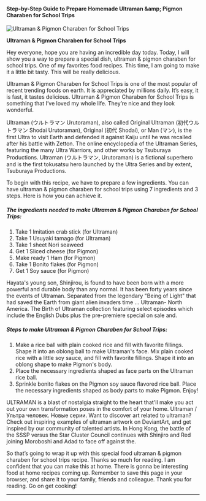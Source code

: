             

#### Step-by-Step Guide to Prepare Homemade Ultraman &amp;amp; Pigmon Charaben for School Trips

![Ultraman &amp; Pigmon Charaben for School Trips](https://img-global.cpcdn.com/recipes/5381832129380352/751x532cq70/ultraman-pigmon-charaben-for-school-trips-recipe-main-photo.jpg)

**Ultraman &amp; Pigmon Charaben for School Trips**

Hey everyone, hope you are having an incredible day today. Today, I will show you a way to prepare a special dish, ultraman & pigmon charaben for school trips. One of my favorites food recipes. This time, I am going to make it a little bit tasty. This will be really delicious.

Ultraman & Pigmon Charaben for School Trips is one of the most popular of recent trending foods on earth. It is appreciated by millions daily. It’s easy, it is fast, it tastes delicious. Ultraman & Pigmon Charaben for School Trips is something that I’ve loved my whole life. They’re nice and they look wonderful.

Ultraman (ウルトラマン Urutoraman), also called Original Ultraman (初代ウルトラマン Shodai Urutoraman), Original (初代 Shodai), or Man (マン), is the first Ultra to visit Earth and defended it against Kaiju until he was recalled after his battle with Zetton. The online encyclopedia of the Ultraman Series, featuring the many Ultra Warriors, and other works by Tsuburaya Productions. Ultraman (ウルトラマン, Urutoraman) is a fictional superhero and is the first tokusatsu hero launched by the Ultra Series and by extent, Tsuburaya Productions.

To begin with this recipe, we have to prepare a few ingredients. You can have ultraman & pigmon charaben for school trips using 7 ingredients and 3 steps. Here is how you can achieve it.

##### The ingredients needed to make Ultraman & Pigmon Charaben for School Trips:

1.  Take 1 Imitation crab stick (for Ultraman)
2.  Take 1 Usuyaki tamago (for Ultraman)
3.  Take 1 sheet Nori seaweed
4.  Get 1 Sliced cheese (for Pigmon)
5.  Make ready 1 Ham (for Pigmon)
6.  Take 1 Bonito flakes (for Pigmon)
7.  Get 1 Soy sauce (for Pigmon)

Hayata's young son, Shinjirou, is found to have been born with a more powerful and durable body than any normal. It has been forty years since the events of Ultraman. Separated from the legendary "Being of Light" that had saved the Earth from giant alien invaders time … Ultraman- North America. The Birth of Ultraman collection featuring select episodes which include the English Dubs plus the pre-premiere special on sale and.

##### Steps to make Ultraman & Pigmon Charaben for School Trips:

1.  Make a rice ball with plain cooked rice and fill with favorite fillings. Shape it into an oblong ball to make Ultraman's face. Mix plain cooked rice with a little soy sauce, and fill with favorite fillings. Shape it into an oblong shape to make Pigmon's body.
2.  Place the necessary ingredients shaped as face parts on the Ultraman rice ball.
3.  Sprinkle bonito flakes on the Pigmon soy sauce flavored rice ball. Place the necessary ingredients shaped as body parts to make Pigmon. Enjoy!

ULTRAMAN is a blast of nostalgia straight to the heart that'll make you act out your own transformation poses in the comfort of your home. Ultraman / Ультра человек. Новые серии. Want to discover art related to ultraman? Check out inspiring examples of ultraman artwork on DeviantArt, and get inspired by our community of talented artists. In Hong Kong, the battle of the SSSP versus the Star Cluster Council continues with Shinjiro and Red joining Moroboshi and Adad to face off against the.

So that’s going to wrap it up with this special food ultraman & pigmon charaben for school trips recipe. Thanks so much for reading. I am confident that you can make this at home. There is gonna be interesting food at home recipes coming up. Remember to save this page in your browser, and share it to your family, friends and colleague. Thank you for reading. Go on get cooking!

* * *